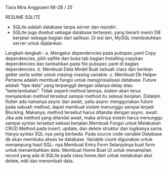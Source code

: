 Tiara Mira Anggraeni
MI-2B / 25

RESUME SQLITE

- SQLite adalah database tanpa server dan mandiri. 
- SQLite juga disebut sebagai database tertanam, yang berarti mesin DB berjalan sebagai bagian dari aplikasi.
Di sisi lain, MySQL membutuhkan server untuk dijalankan.

Langkah-langkah : 
a. Mengatur dependencies pada pubspec.yaml Copy dependencies, pilih sqflite dan buka tab bagian Installing copykan 
dependencies dan tambahkan pada file pubspec.yaml di bagian dependencies. 
b. Membuat Data Model Buat sebuah class dan berikan getter serta setter untuk masing-masing variable. 
c. Membuat Db Helper Pertama adalah membuat fungsi untuk menginisialisasi database. Future adalah “tipe data” yang 
terpanggil dengan adanya delay atau “keterlambatan”. Tidak seperti method lainnya, sistem akan terus menjalankan method 
tersebut sampai method itu selesai berjalan. Didalam flutter ada namanya async dan await, yaitu async
menggunakan future pada sebuah method, dapat membuat sistem menunggu sampai terjadi Blocking. Makanya, method tersebut 
harus ditandai dengan async. await. Jika ada method yang ditandai await, maka artinya sistem harus menunggu sampai 
syntax tersebut selesai berjalan.Membuat Fungsi untuk Melakukan CRUD Method pada insert, update, dan delete struktur
dan logikanya sama. Hanya syntax SQL nya yang berbeda. Pada source code variable Database db akan membuka akses ke database.
Variable count digunakan untuk menampung hasil SQL- nya.Membuat Entry Form Selanjutnya buat form untuk menambahkan data. 
Membuat Home Buat UI untuk menampilan record yang ada di SQLite pada class home.dart untuk melakukan aksi delete, edit dan menambah data.